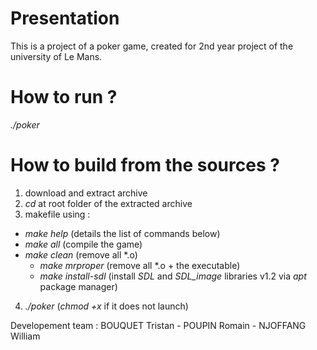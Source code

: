 # Presentation
This is a project of a poker game, created for 2nd year project of the university of Le Mans.

# How to run ?
 *./poker*

# How to build from the sources ?
1) download and extract archive
2) *cd* at root folder of the extracted archive
3) makefile using :
  - *make help*         (details the list of commands below)
  - *make all*          (compile the game)
  - *make clean*        (remove all \*.o)
	- *make mrproper*		  (remove all \*.o + the executable)
	- *make install-sdl*  (install *SDL* and *SDL_image* libraries v1.2 via *apt* package manager)
4) *./poker* (*chmod +x* if it does not launch)

Developement team : BOUQUET Tristan - POUPIN Romain - NJOFFANG William

